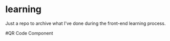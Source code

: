 # learning
Just a repo to archive what I've done during the front-end learning process.

#QR Code Component
